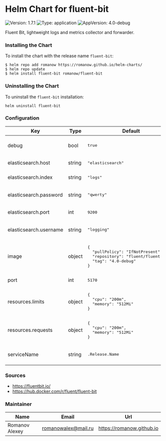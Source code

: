 # Helm Chart for fluent-bit

![Version: 1.7.1](https://img.shields.io/badge/Version-1.7.1-informational?style=flat-square) ![Type: application](https://img.shields.io/badge/Type-application-informational?style=flat-square) ![AppVersion: 4.0-debug](https://img.shields.io/badge/AppVersion-4.0--debug-informational?style=flat-square)

Fluent Bit, lightweight logs and metrics collector and forwarder.

### Installing the Chart

To install the chart with the release name `fluent-bit`:

```shell
$ helm repo add romanow https://romanow.github.io/helm-charts/
$ helm repo update
$ helm install fluent-bit romanow/fluent-bit
```

### Uninstalling the Chart

To uninstall the `fluent-bit` installation:

```shell
helm uninstall fluent-bit
```

### Configuration

<table>
	<thead>
		<th>Key</th>
		<th>Type</th>
		<th>Default</th>
		<th>Description</th>
	</thead>
	<tbody>
		<tr>
			<td>debug</td>
			<td>bool</td>
			<td><pre lang="json">
true
</pre>
</td>
			<td>Debug output to stdout</td>
		</tr>
		<tr>
			<td>elasticsearch.host</td>
			<td>string</td>
			<td><pre lang="json">
"elasticsearch"
</pre>
</td>
			<td>Elastic host</td>
		</tr>
		<tr>
			<td>elasticsearch.index</td>
			<td>string</td>
			<td><pre lang="json">
"logs"
</pre>
</td>
			<td>Elastic index</td>
		</tr>
		<tr>
			<td>elasticsearch.password</td>
			<td>string</td>
			<td><pre lang="json">
"qwerty"
</pre>
</td>
			<td>Elastic password (optional)</td>
		</tr>
		<tr>
			<td>elasticsearch.port</td>
			<td>int</td>
			<td><pre lang="json">
9200
</pre>
</td>
			<td>Elastic port</td>
		</tr>
		<tr>
			<td>elasticsearch.username</td>
			<td>string</td>
			<td><pre lang="json">
"logging"
</pre>
</td>
			<td>Elastic username (optional)</td>
		</tr>
		<tr>
			<td>image</td>
			<td>object</td>
			<td><pre lang="json">
{
  "pullPolicy": "IfNotPresent",
  "repository": "fluent/fluent-bit",
  "tag": "4.0-debug"
}
</pre>
</td>
			<td>Image name and version</td>
		</tr>
		<tr>
			<td>port</td>
			<td>int</td>
			<td><pre lang="json">
5170
</pre>
</td>
			<td>Fluent-bit port</td>
		</tr>
		<tr>
			<td>resources.limits</td>
			<td>object</td>
			<td><pre lang="json">
{
  "cpu": "200m",
  "memory": "512Mi"
}
</pre>
</td>
			<td>Limited resources</td>
		</tr>
		<tr>
			<td>resources.requests</td>
			<td>object</td>
			<td><pre lang="json">
{
  "cpu": "200m",
  "memory": "512Mi"
}
</pre>
</td>
			<td>Requested resources</td>
		</tr>
		<tr>
			<td>serviceName</td>
			<td>string</td>
			<td><pre lang="">
.Release.Name
</pre>
</td>
			<td>Custom service name</td>
		</tr>
	</tbody>
</table>

### Sources

* <https://fluentbit.io/>
* <https://hub.docker.com/r/fluent/fluent-bit>

### Maintainer

| Name | Email | Url |
| ---- | ------ | --- |
| Romanov Alexey | <romanowalex@mail.ru> | <https://romanow.github.io> |
